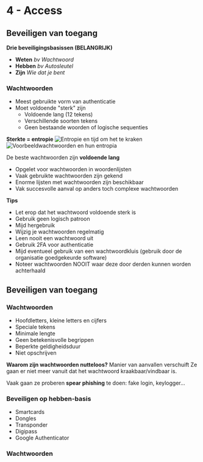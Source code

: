 # 4 - Access
## Beveiligen van toegang
**Drie beveiligingsbasissen (BELANGRIJK)**
- **Weten**
*bv Wachtwoord*
- **Hebben**
*bv Autosleutel*
- **Zijn**
*Wie dat je bent*

### Wachtwoorden
- Meest gebruikte vorm van authenticatie
- Moet voldoende "sterk" zijn
  - Voldoende lang (12 tekens)
  - Verschillende soorten tekens
  - Geen bestaande woorden of logische sequenties

**Sterkte = entropie**
![Entropie en tijd om het te kraken](https://i.imgur.com/wNIY6DH.png)
![Voorbeeldwachtwoorden en hun entropia](https://i.imgur.com/HHyQcne.png)

De beste wachtwoorden zijn **voldoende lang**

 - Opgelet voor wachtwoorden in woordenlijsten
 - Vaak gebruikte wachtwoorden zijn gekend
 - Enorme lijsten met wachtwoorden zijn beschikbaar
 - Vak succesvolle aanval op anders toch complexe wachtwoorden
 
 **Tips**
 - Let erop dat het wachtwoord voldoende sterk is
 - Gebruik geen logisch patroon
 - Mijd hergebruik
 - Wijzig je wachtwoorden regelmatig
 - Leen nooit een wachtwoord uit
- Gebruik 2FA voor authenticatie
- Mijd eventueel gebruik van een wachtwoordkluis (gebruik door de organisatie goedgekeurde software)
- Noteer wachtwoorden NOOIT waar deze door derden kunnen worden achterhaald

## Beveiligen van toegang
### Wachtwoorden
- Hoofdletters, kleine letters en cijfers
- Speciale tekens
- Minimale lengte
- Geen betekenisvolle begrippen
- Beperkte geldigheidsduur
- Niet opschrijven

**Waarom zijn wachtwoorden nutteloos?**
Manier van aanvallen verschuift
Ze gaan er niet meer vanuit dat het wachtwoord kraakbaar/vindbaar is.

Vaak gaan ze proberen **spear phishing** te doen: fake login, keylogger...

### Beveiligen op hebben-basis
- Smartcards
- Dongles
- Transponder
- Digipass
- Google Authenticator


### Wachtwoorden

<!--stackedit_data:
eyJoaXN0b3J5IjpbNjk1Mjc2MTM1LC0zNTU2NjE0MDMsLTg0OD
E2ODY2MSwtODg5MTMyMTY0LDE5NjM5NjcwNjZdfQ==
-->